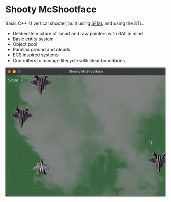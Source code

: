 # Shooty McShootface

Basic C++ 11 vertical shooter, built using [SFML](https://www.sfml-dev.org) and using the STL.

- Deliberate mixture of smart and raw pointers with RAII in mind
- Basic entity system
- Object pool
- Parallax ground and clouds
- ECS inspired systems
- Controllers to manage lifecycle with clear boundaries



![plot](./public/shooty.gif)